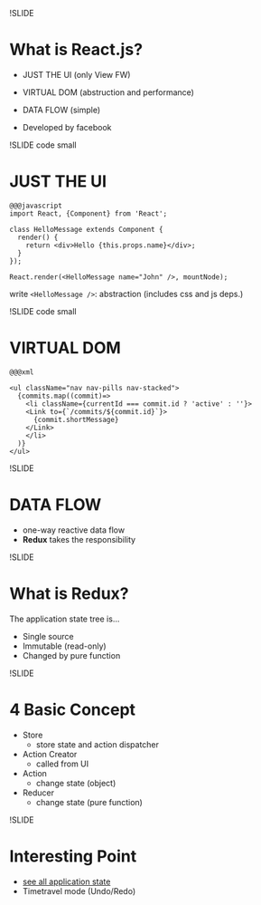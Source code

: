 !SLIDE
# What is React.js? #

- JUST THE UI (only View FW)
- VIRTUAL DOM (abstruction and performance)
- DATA FLOW (simple)

- Developed by facebook

!SLIDE code small

# JUST THE UI #

    @@@javascript
    import React, {Component} from 'React';

    class HelloMessage extends Component {
      render() {
        return <div>Hello {this.props.name}</div>;
      }
    });

    React.render(<HelloMessage name="John" />, mountNode);

write `<HelloMessage />`: abstraction (includes css and js deps.)

!SLIDE code small

# VIRTUAL DOM #

    @@@xml

    <ul className="nav nav-pills nav-stacked">
      {commits.map((commit)=>
        <li className={currentId === commit.id ? 'active' : ''}>
        <Link to={`/commits/${commit.id}`}>
          {commit.shortMessage}
        </Link>
        </li>
      )}
    </ul>

!SLIDE

# DATA FLOW #

- one-way reactive data flow
- **Redux** takes the responsibility

!SLIDE

# What is Redux? #

The application state tree is...

- Single source
- Immutable (read-only)
- Changed by pure function

!SLIDE
# 4 Basic Concept #

- Store
  - store state and action dispatcher
- Action Creator
  - called from UI
- Action
  -  change state (object)
- Reducer
  - change state (pure function)

!SLIDE
# Interesting Point #

- [see all application state](https://github.com/gaearon/redux-devtools#redux-devtools)
- Timetravel mode (Undo/Redo)
